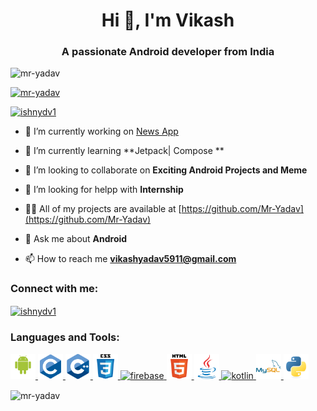 <h1 align="center">Hi 👋, I'm Vikash</h1>
<h3 align="center">A passionate Android developer from India</h3>

<p align="left"> <img src="https://komarev.com/ghpvc/?username=mr-yadav&label=Profile%20views&color=0e75b6&style=flat" alt="mr-yadav" /> </p>

<p align="left"> <a href="https://github.com/ryo-ma/github-profile-trophy"><img src="https://github-profile-trophy.vercel.app/?username=mr-yadav" alt="mr-yadav" /></a> </p>

<p align="left"> <a href="https://twitter.com/ishnydv1" target="blank"><img src="https://img.shields.io/twitter/follow/ishnydv1?logo=twitter&style=for-the-badge" alt="ishnydv1" /></a> </p>

- 🔭 I’m currently working on [News App](https://github.com/Mr-Yadav/News_App)

- 🌱 I’m currently learning **Jetpack| Compose **

- 👯 I’m looking to collaborate on **Exciting Android Projects and Meme**

- 🤝 I’m looking for helpp with **Internship**

- 👨‍💻 All of my projects are available at [https://github.com/Mr-Yadav](https://github.com/Mr-Yadav)

- 💬 Ask me about **Android**

- 📫 How to reach me **vikashyadav5911@gmail.com**

<h3 align="left">Connect with me:</h3>
<p align="left">
<a href="https://twitter.com/ishnydv1" target="blank"><img align="center" src="https://raw.githubusercontent.com/rahuldkjain/github-profile-readme-generator/master/src/images/icons/Social/twitter.svg" alt="ishnydv1" height="30" width="40" /></a>
</p>

<h3 align="left">Languages and Tools:</h3>
<p align="left"> <a href="https://developer.android.com" target="_blank" rel="noreferrer"> <img src="https://raw.githubusercontent.com/devicons/devicon/master/icons/android/android-original-wordmark.svg" alt="android" width="40" height="40"/> </a> <a href="https://www.cprogramming.com/" target="_blank" rel="noreferrer"> <img src="https://raw.githubusercontent.com/devicons/devicon/master/icons/c/c-original.svg" alt="c" width="40" height="40"/> </a> <a href="https://www.w3schools.com/cpp/" target="_blank" rel="noreferrer"> <img src="https://raw.githubusercontent.com/devicons/devicon/master/icons/cplusplus/cplusplus-original.svg" alt="cplusplus" width="40" height="40"/> </a> <a href="https://www.w3schools.com/css/" target="_blank" rel="noreferrer"> <img src="https://raw.githubusercontent.com/devicons/devicon/master/icons/css3/css3-original-wordmark.svg" alt="css3" width="40" height="40"/> </a> <a href="https://firebase.google.com/" target="_blank" rel="noreferrer"> <img src="https://www.vectorlogo.zone/logos/firebase/firebase-icon.svg" alt="firebase" width="40" height="40"/> </a> <a href="https://www.w3.org/html/" target="_blank" rel="noreferrer"> <img src="https://raw.githubusercontent.com/devicons/devicon/master/icons/html5/html5-original-wordmark.svg" alt="html5" width="40" height="40"/> </a> <a href="https://www.java.com" target="_blank" rel="noreferrer"> <img src="https://raw.githubusercontent.com/devicons/devicon/master/icons/java/java-original.svg" alt="java" width="40" height="40"/> </a> <a href="https://kotlinlang.org" target="_blank" rel="noreferrer"> <img src="https://www.vectorlogo.zone/logos/kotlinlang/kotlinlang-icon.svg" alt="kotlin" width="40" height="40"/> </a> <a href="https://www.mysql.com/" target="_blank" rel="noreferrer"> <img src="https://raw.githubusercontent.com/devicons/devicon/master/icons/mysql/mysql-original-wordmark.svg" alt="mysql" width="40" height="40"/> </a> <a href="https://www.python.org" target="_blank" rel="noreferrer"> <img src="https://raw.githubusercontent.com/devicons/devicon/master/icons/python/python-original.svg" alt="python" width="40" height="40"/> </a> </p>

<p><img align="center" src="https://github-readme-stats.vercel.app/api/top-langs?username=mr-yadav&show_icons=true&locale=en&layout=compact" alt="mr-yadav" /></p>
